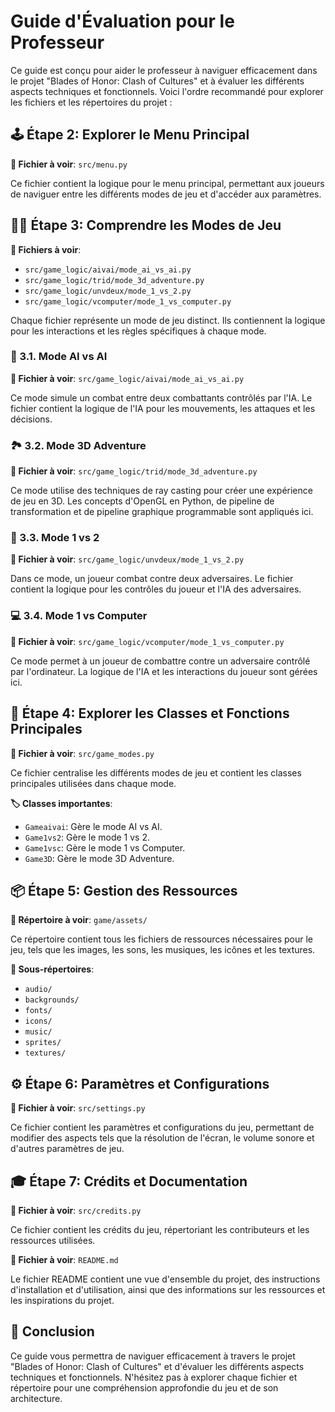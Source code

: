 # Guide d'Évaluation pour le Professeur

Ce guide est conçu pour aider le professeur à naviguer efficacement dans le projet "Blades of Honor: Clash of Cultures" et à évaluer les différents aspects techniques et fonctionnels. Voici l'ordre recommandé pour explorer les fichiers et les répertoires du projet :


## 🕹️ Étape 2: Explorer le Menu Principal
**📂 Fichier à voir**: `src/menu.py`

Ce fichier contient la logique pour le menu principal, permettant aux joueurs de naviguer entre les différents modes de jeu et d'accéder aux paramètres.

## 🕵️‍♂️ Étape 3: Comprendre les Modes de Jeu
**📂 Fichiers à voir**:

- `src/game_logic/aivai/mode_ai_vs_ai.py`
- `src/game_logic/trid/mode_3d_adventure.py`
- `src/game_logic/unvdeux/mode_1_vs_2.py`
- `src/game_logic/vcomputer/mode_1_vs_computer.py`

Chaque fichier représente un mode de jeu distinct. Ils contiennent la logique pour les interactions et les règles spécifiques à chaque mode.

### 🤖 3.1. Mode AI vs AI
**📂 Fichier à voir**: `src/game_logic/aivai/mode_ai_vs_ai.py`

Ce mode simule un combat entre deux combattants contrôlés par l'IA. Le fichier contient la logique de l'IA pour les mouvements, les attaques et les décisions.

### 🏞️ 3.2. Mode 3D Adventure
**📂 Fichier à voir**: `src/game_logic/trid/mode_3d_adventure.py`

Ce mode utilise des techniques de ray casting pour créer une expérience de jeu en 3D. Les concepts d'OpenGL en Python, de pipeline de transformation et de pipeline graphique programmable sont appliqués ici.

### 🥋 3.3. Mode 1 vs 2
**📂 Fichier à voir**: `src/game_logic/unvdeux/mode_1_vs_2.py`

Dans ce mode, un joueur combat contre deux adversaires. Le fichier contient la logique pour les contrôles du joueur et l'IA des adversaires.

### 💻 3.4. Mode 1 vs Computer
**📂 Fichier à voir**: `src/game_logic/vcomputer/mode_1_vs_computer.py`

Ce mode permet à un joueur de combattre contre un adversaire contrôlé par l'ordinateur. La logique de l'IA et les interactions du joueur sont gérées ici.

## 🧩 Étape 4: Explorer les Classes et Fonctions Principales
**📂 Fichier à voir**: `src/game_modes.py`

Ce fichier centralise les différents modes de jeu et contient les classes principales utilisées dans chaque mode.

**🏷️ Classes importantes**:

- `Gameaivai`: Gère le mode AI vs AI.
- `Game1vs2`: Gère le mode 1 vs 2.
- `Game1vsc`: Gère le mode 1 vs Computer.
- `Game3D`: Gère le mode 3D Adventure.

## 📦 Étape 5: Gestion des Ressources
**📂 Répertoire à voir**: `game/assets/`

Ce répertoire contient tous les fichiers de ressources nécessaires pour le jeu, tels que les images, les sons, les musiques, les icônes et les textures.

**📁 Sous-répertoires**:

- `audio/`
- `backgrounds/`
- `fonts/`
- `icons/`
- `music/`
- `sprites/`
- `textures/`

## ⚙️ Étape 6: Paramètres et Configurations
**📂 Fichier à voir**: `src/settings.py`

Ce fichier contient les paramètres et configurations du jeu, permettant de modifier des aspects tels que la résolution de l'écran, le volume sonore et d'autres paramètres de jeu.

## 🎓 Étape 7: Crédits et Documentation
**📂 Fichier à voir**: `src/credits.py`

Ce fichier contient les crédits du jeu, répertoriant les contributeurs et les ressources utilisées.

**📂 Fichier à voir**: `README.md`

Le fichier README contient une vue d'ensemble du projet, des instructions d'installation et d'utilisation, ainsi que des informations sur les ressources et les inspirations du projet.

## 🎯 Conclusion

Ce guide vous permettra de naviguer efficacement à travers le projet "Blades of Honor: Clash of Cultures" et d'évaluer les différents aspects techniques et fonctionnels. N'hésitez pas à explorer chaque fichier et répertoire pour une compréhension approfondie du jeu et de son architecture.



